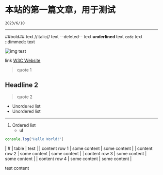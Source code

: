 # 本站的第一篇文章，用于测试

``2023/6/10``

- - -

##bold## text
//italic// text
--deleted-- text
__underlined__ text
``code`` text
::dimmed:: text

![img test](https://tse2-mm.cn.bing.net/th/id/OIP-C.ijrewtlUI884WQWTB5PBFgHaEo?pid=ImgDet&rs=1)

link [W3C Website](http://www.w3c.com)

> quote 1

## Headline 2

> quote 2

- Unorde``red`` list
- Unordered list

- - -

1. Ordered list
    - ul

```javascript
console.log("Hello World!")
```

|       #       |    table     |     test     |
| content row 1 | some content | some content |
| content row 2 | some content | some content |
| content row 3 | some content | some content |
| content row 4 | some content | some content |

test content